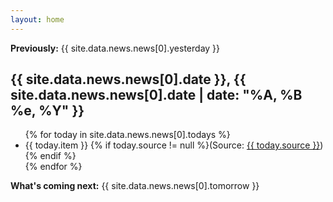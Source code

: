 ```yaml
---
layout: home
---
```

<!--<p class="alert"><b>Please note: While we await the transfer of articles of impeachment from the House to the Senate, and the resumption of daily impeachment news, this site will update infrequently.</b></p>-->

<p class="intro"><b>Previously:</b> {{ site.data.news.news[0].yesterday }}</p>
<h2 class="today"><time class="timeago" datetime="{{ site.data.news.news[0].date }}">{{ site.data.news.news[0].date }}</time>, {{ site.data.news.news[0].date | date: "%A, %B %e, %Y" }}</h2>
<ul class="today">
{% for today in site.data.news.news[0].todays %}
 <li>{{ today.item }} <span class="small">{% if today.source != null %}(Source: <a href="{{ today.url }}">{{ today.source }}</a>){% endif %}</span></li>
{% endfor %}
  </ul>

<p class="outtro"><b>What's coming next:</b> {{ site.data.news.news[0].tomorrow }}</p>


<!-- pre-indictment state DO NOT FORGET TO ADJUST THE FOOTER AND THE LAYOUT ONCE THINGS GO LIVE LIVE 
Hi there,

So Donald Trump has been indicted! A lot of things are going to happen now and this site and the corresponding newsletter will update regularly with news, so you don't have to track the ins-and-outs of all of this. Instead, I will. _Shudders_.

Yes, I'm literally writing the first edition right now. _Oh no_.

Hi, I'm <a href="https://dansinker.com">Dan Sinker</a> and during the two Trump impeachment proceedings, I wrote the <a href="https://impeachment.fyi">impeachment.fyi</a> newsletter and for some reason I've forgotten how much work that was and am doing it again. Sign up to get these updates delivered to you, because I guess we're really doing this:
-->
